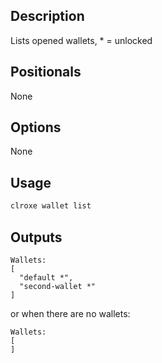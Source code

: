 ## Description

Lists opened wallets, * = unlocked

## Positionals
None

## Options
None

## Usage


```sh
clroxe wallet list
```

## Outputs


```console
Wallets:
[
  "default *",
  "second-wallet *"
]
```

or when there are no wallets:

```console
Wallets:
[
]
```
